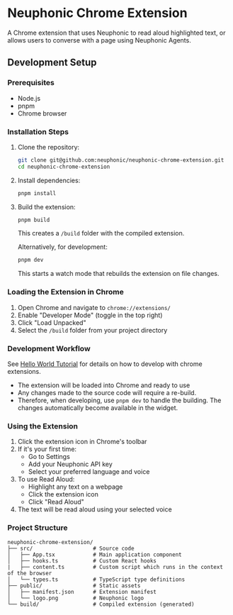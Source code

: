 # Neuphonic Chrome Extension

A Chrome extension that uses Neuphonic to read aloud highlighted text, or allows users to converse with a page using Neuphonic Agents.

## Development Setup

### Prerequisites
- Node.js
- pnpm
- Chrome browser

### Installation Steps
1. Clone the repository:
   ```bash
   git clone git@github.com:neuphonic/neuphonic-chrome-extension.git
   cd neuphonic-chrome-extension
   ```

2. Install dependencies:
   ```bash
   pnpm install
   ```

3. Build the extension:
   ```bash
   pnpm build
   ```
   This creates a `/build` folder with the compiled extension.

   Alternatively, for development:
   ```bash
   pnpm dev
   ```
   This starts a watch mode that rebuilds the extension on file changes.

### Loading the Extension in Chrome
1. Open Chrome and navigate to `chrome://extensions/`
2. Enable "Developer Mode" (toggle in the top right)
3. Click "Load Unpacked"
4. Select the `/build` folder from your project directory

### Development Workflow
See [Hello World Tutorial](https://developer.chrome.com/docs/extensions/get-started/tutorial/hello-world) for details on how to develop with chrome extensions.
- The extension will be loaded into Chrome and ready to use
- Any changes made to the source code will require a re-build.
- Therefore, when developing, use `pnpm dev` to handle the building. The changes automatically become available in the widget.

### Using the Extension
1. Click the extension icon in Chrome's toolbar
2. If it's your first time:
   - Go to Settings
   - Add your Neuphonic API key
   - Select your preferred language and voice
3. To use Read Aloud:
   - Highlight any text on a webpage
   - Click the extension icon
   - Click "Read Aloud"
4. The text will be read aloud using your selected voice

### Project Structure
```
neuphonic-chrome-extension/
├── src/                   # Source code
│   ├── App.tsx            # Main application component
│   ├── hooks.ts           # Custom React hooks
|   ├── content.ts         # Custom script which runs in the context of the browser
│   └── types.ts           # TypeScript type definitions
├── public/                # Static assets
│   ├── manifest.json      # Extension manifest
│   └── logo.png           # Neuphonic logo
└── build/                 # Compiled extension (generated)
```
